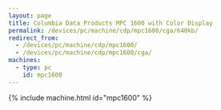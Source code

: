 ```yaml
---
layout: page
title: Columbia Data Products MPC 1600 with Color Display
permalink: /devices/pc/machine/cdp/mpc1600/cga/640kb/
redirect_from:
  - /devices/pc/machine/cdp/mpc1600/
  - /devices/pc/machine/cdp/mpc1600/cga/
machines:
  - type: pc
    id: mpc1600
---
```


{% include machine.html id="mpc1600" %}
